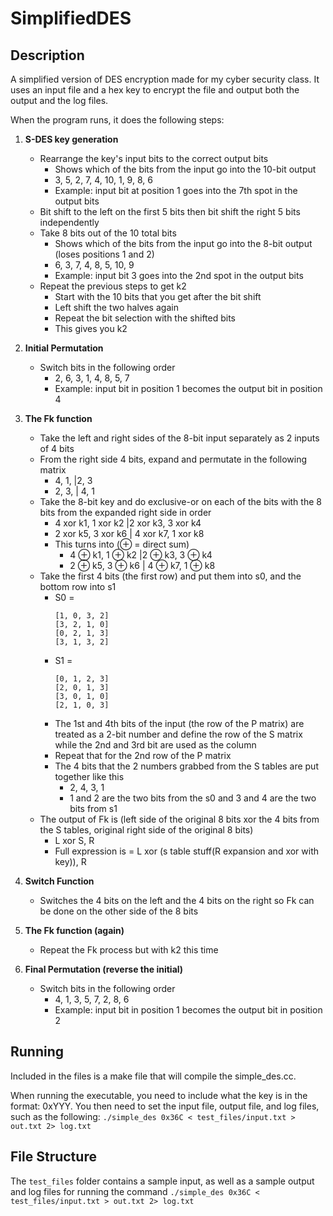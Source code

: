 # SimplifiedDES

## Description

A simplified version of DES encryption made for my cyber security class. It uses an input file and a hex key to encrypt the file and output both the output and the log files.

When the program runs, it does the following steps:
1. **S-DES key generation**
    - Rearrange the key's input bits to the correct output bits
        - Shows which of the bits from the input go into the 10-bit output
        - 3, 5, 2, 7, 4, 10, 1, 9, 8, 6
        - Example: input bit at position 1 goes into the 7th spot in the output bits
    - Bit shift to the left on the first 5 bits then bit shift the right 5 bits independently
    - Take 8 bits out of the 10 total bits
        - Shows which of the bits from the input go into the 8-bit output (loses positions 1 and 2)
        - 6, 3, 7, 4, 8, 5, 10, 9
        - Example: input bit 3 goes into the 2nd spot in the output bits
    - Repeat the previous steps to get k2
        - Start with the 10 bits that you get after the bit shift
        - Left shift the two halves again
        - Repeat the bit selection with the shifted bits
        - This gives you k2

2. **Initial Permutation**
    - Switch bits in the following order 
        - 2, 6, 3, 1, 4, 8, 5, 7
        - Example: input bit in position 1 becomes the output bit in position 4

3. **The Fk function**
    - Take the left and right sides of the 8-bit input separately as 2 inputs of 4 bits
    - From the right side 4 bits, expand and permutate in the following matrix
        - 4, 1, |2, 3
        - 2, 3, | 4, 1
    - Take the 8-bit key and do exclusive-or on each of the bits with the 8 bits from the expanded right side in order
        - 4 xor k1, 1 xor k2 |2 xor k3, 3 xor k4
        - 2 xor k5, 3 xor k6 | 4 xor k7, 1 xor k8
        - This turns into (⊕ = direct sum)
            - 4 ⊕ k1, 1 ⊕ k2 |2 ⊕ k3, 3 ⊕ k4
            - 2 ⊕ k5, 3 ⊕ k6 | 4 ⊕ k7, 1 ⊕ k8
    - Take the first 4 bits (the first row) and put them into s0, and the bottom row into s1
        - S0 = 
            ```
            [1, 0, 3, 2]
            [3, 2, 1, 0]
            [0, 2, 1, 3]
            [3, 1, 3, 2]
            ```
        - S1 = 
            ```
            [0, 1, 2, 3]
            [2, 0, 1, 3]
            [3, 0, 1, 0]
            [2, 1, 0, 3]
            ```
        - The 1st and 4th bits of the input (the row of the P matrix) are treated as a 2-bit number and define the row of the S matrix while the 2nd and 3rd bit are used as the column
        - Repeat that for the 2nd row of the P matrix
        - The 4 bits that the 2 numbers grabbed from the S tables are put together like this
            - 2, 4, 3, 1
            - 1 and 2 are the two bits from the s0 and 3 and 4 are the two bits from s1
    - The output of Fk is (left side of the original 8 bits xor the 4 bits from the S tables, original right side of the original 8 bits)
        - L xor S, R
        - Full expression is = L xor (s table stuff(R expansion and xor with key)), R

4. **Switch Function**
    - Switches the 4 bits on the left and the 4 bits on the right so Fk can be done on the other side of the 8 bits

5. **The Fk function (again)**
    - Repeat the Fk process but with k2 this time

6. **Final Permutation (reverse the initial)**
    - Switch bits in the following order 
        - 4, 1, 3, 5, 7, 2, 8, 6
        - Example: input bit in position 1 becomes the output bit in position 2


## Running

Included in the files is a make file that will compile the simple_des.cc.

When running the executable, you need to include what the key is in the format: 0xYYY. You then need to set the input file, output file, and log files, such as the following: ```./simple_des 0x36C < test_files/input.txt > out.txt 2> log.txt```

## File Structure

The `test_files` folder contains a sample input, as well as a sample output and log files for running the command ```./simple_des 0x36C < test_files/input.txt > out.txt 2> log.txt```